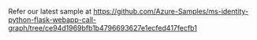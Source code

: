 
Refer our latest sample at https://github.com/Azure-Samples/ms-identity-python-flask-webapp-call-graph/tree/ce94d1969bfb1b4796693627e1ecfed417fecfb1
